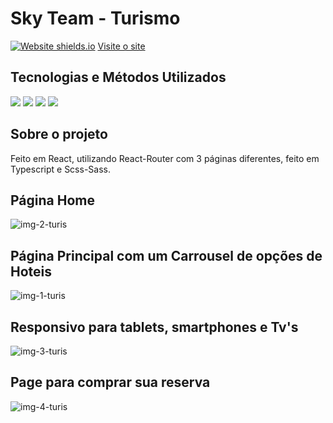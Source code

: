 # Sky Team - Turismo

 [![Website shields.io](https://img.shields.io/website-up-down-green-red/http/shields.io.svg)](http://shields.io/)
<a href='https://site-turismo-ts.vercel.app/'>Visite o site</a>

## Tecnologias e Métodos Utilizados
<div style={display:'flex'}>

<img src='https://img.shields.io/badge/React-20232A?style=for-the-badge&logo=react&logoColor=61DAFB' />
<img src='https://img.shields.io/badge/React_Router-CA4245?style=for-the-badge&logo=react-router&logoColor=white' />
<img src='https://img.shields.io/badge/Sass-CC6699?style=for-the-badge&logo=sass&logoColor=white' />
  <img src='https://img.shields.io/badge/TypeScript-0000cc?style=for-the-badge&logo=typescript&logoColor=white' />
</div>

## Sobre o projeto

Feito em React, utilizando React-Router com 3 páginas diferentes, feito em Typescript e Scss-Sass.
 
 ## Página Home
![img-2-turis](https://user-images.githubusercontent.com/77819811/219186101-5c13fadc-603a-45e9-93c0-e835ad2a0dd6.jpg)
 
 ## Página Principal com um Carrousel de opções de Hoteis
![img-1-turis](https://user-images.githubusercontent.com/77819811/219185260-1532abe7-bf33-4211-8c14-3fa03a201bb5.jpg)

## Responsivo para tablets, smartphones e Tv's
![img-3-turis](https://user-images.githubusercontent.com/77819811/219186824-6ab69662-1b50-4f72-a966-b6a6929ac044.jpg)

## Page para comprar sua reserva
![img-4-turis](https://user-images.githubusercontent.com/77819811/219187763-c06ee423-b1db-4180-9033-b89ab01a9e07.jpg)

